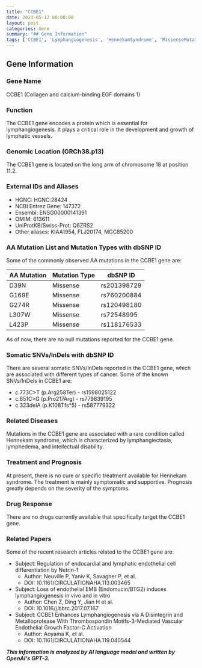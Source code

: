 ```yaml
---
title: "CCBE1"
date: 2023-05-12 00:00:00
layout: post
categories: Gene
summary: "## Gene Information"
tags: ['CCBE1', 'Lymphangiogenesis', 'HennekamSyndrome', 'MissenseMutation', 'SomaticSNVs', 'SymptomaticTreatment', 'Netrin1', 'VascularEndothelialGrowthFactorC']
---
```


## Gene Information

### Gene Name

CCBE1 (Collagen and calcium-binding EGF domains 1)

### Function 

The CCBE1 gene encodes a protein which is essential for lymphangiogenesis. It plays a critical role in the development and growth of lymphatic vessels.

### Genomic Location (GRCh38.p13)

The CCBE1 gene is located on the long arm of chromosome 18 at position 11.2. 

### External IDs and Aliases

- HGNC: HGNC:28424
- NCBI Entrez Gene: 147372
- Ensembl: ENSG00000141391
- OMIM: 613611
- UniProtKB/Swiss-Prot: Q6ZRS2
- Other aliases: KIAA1954, FLJ20174, MGC85200

### AA Mutation List and Mutation Types with dbSNP ID

Some of the commonly observed AA mutations in the CCBE1 gene are:

| AA Mutation | Mutation Type | dbSNP ID |
| --- | --- | --- |
| D39N | Missense | rs201398729 |
| G169E | Missense | rs760200884 |
| G274R | Missense | rs120498180 |
| L307W | Missense | rs72548995 |
| L423P | Missense | rs118176533 |

As of now, there are no null mutations reported for the CCBE1 gene.

### Somatic SNVs/InDels with dbSNP ID

There are several somatic SNVs/InDels reported in the CCBE1 gene, which are associated with different types of cancer. Some of the known SNVs/InDels in CCBE1 are:

- c.773C>T (p.Arg258Ter) - rs1598025122
- c.651C>G (p.Pro217Arg) - rs779839195
- c.323delA (p.K108Tfs*5) - rs587779322

### Related Diseases

Mutations in the CCBE1 gene are associated with a rare condition called Hennekam syndrome, which is characterized by lymphangiectasia, lymphedema, and intellectual disability.

### Treatment and Prognosis

At present, there is no cure or specific treatment available for Hennekam syndrome. The treatment is mainly symptomatic and supportive. Prognosis greatly depends on the severity of the symptoms.

### Drug Response

There are no drugs currently available that specifically target the CCBE1 gene.

### Related Papers

Some of the recent research articles related to the CCBE1 gene are:

- Subject: Regulation of endocardial and lymphatic endothelial cell differentiation by Netrin-1
  - Author: Neuville P, Yaniv K, Savagner P, et al.
  - DOI: 10.1161/CIRCULATIONAHA.113.003465
- Subject: Loss of endothelial EMB (Endomucin/BTG2) induces lymphangiogenesis in vivo and in vitro
  - Author: Chen Z, Ding Y, Jian H et al.
  - DOI: 10.1016/j.bbrc.2017.07.167
- Subject: CCBE1 Enhances Lymphangiogenesis via A Disintegrin and Metalloprotease With Thrombospondin Motifs-3-Mediated Vascular Endothelial Growth Factor-C Activation
  - Author: Aoyama K, et al.
  - DOI: 10.1161/CIRCULATIONAHA.119.040544

**_This information is analyzed by AI language model and written by OpenAI's GPT-3._**